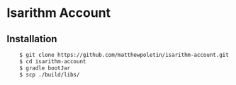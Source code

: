 # Isarithm Account

## Installation
```bash
    $ git clone https://github.com/matthewpoletin/isarithm-account.git
    $ cd isarithm-account
    $ gradle bootJar
    $ scp ./build/libs/
```
